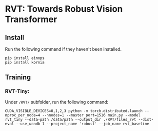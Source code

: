 # RVT: Towards Robust Vision Transformer

## Install
Run the following command if they haven't been installed.
```
pip install einops
pip install kornia
```
## Training
### RVT-Tiny:
Under `/RVT/` subfolder, run the following command:
```
CUDA_VISIBLE_DEVICES=0,1,2,3 python -m torch.distributed.launch --nproc_per_node=4 --nnodes=1 --master_port=1516 main.py --model rvt_tiny --data-path /data/path --output_dir ./RVT/files_rvt --dist-eval --use_wandb 1 --project_name 'robust' --job_name rvt_baseline
```

